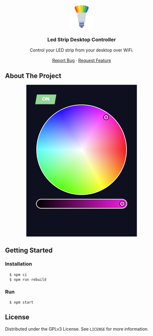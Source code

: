 <p align="center">
  <a href="https://github.com/seravifer/led-strip-desktop-controller">
    <img src="assets/icon.png" alt="Logo" width="80" height="80">
  </a>

  <h3 align="center">Led Strip Desktop Controller</h3>

  <p align="center">
    Control your LED strip from your desktop over WiFi.
    <br />
    <br />
    <a href="https://github.com/seravifer/led-strip-desktop-controller/issues">Report Bug</a>
    ·
    <a href="https://github.com/seravifer/led-strip-desktop-controller/issues">Request Feature</a>
  </p>
</p>

## About The Project
<p align="center">
  <img src="assets/screenshot.png" alt="Screenshot">
</p>

## Getting Started
### Installation
```
  $ npm ci
  $ npm run rebuild
```

### Run
```
  $ npm start
```


## License

Distributed under the GPLv3 License. See `LICENSE` for more information.
